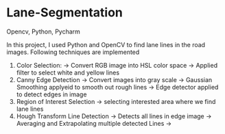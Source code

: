 # Lane-Segmentation
Opencv, Python, Pycharm

In this project, I used Python and OpenCV to find lane lines in the road images.
Following techniques are implemented
1. Color Selection:
  -> Convert RGB image into HSL color space
  -> Applied filter to select white and yellow lines
2. Canny Edge Detection
  -> Convert images into gray scale
  -> Gaussian Smoothing applyeid to smooth out rough lines
  -> Edge detector applied to detect edges in image
3. Region of Interest Selection
  -> selecting interested area where we find lane lines
4. Hough Transform Line Detection
  -> Detects all lines in edge image
  -> Averaging and Extrapolating multiple detected Lines
  -> 

 


